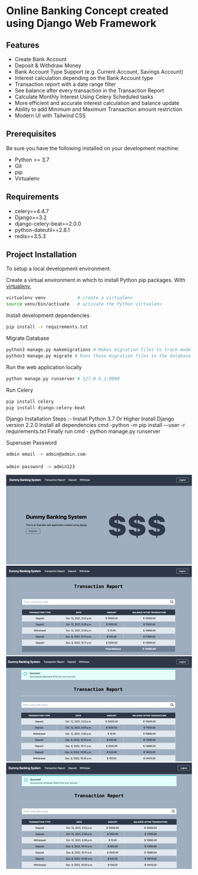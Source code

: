 # Online Banking Concept created using Django Web Framework


## Features

* Create Bank Account
* Deposit & Withdraw Money
* Bank Account Type Support (e.g. Current Account, Savings Account)
* Interest calculation depending on the Bank Account type
* Transaction report with a date range filter 
* See balance after every transaction in the Transaction Report
* Calculate Monthly Interest Using Celery Scheduled tasks
* More efficient and accurate interest calculation and balance update
* Ability to add Minimum and Maximum Transaction amount restriction
* Modern UI with Tailwind CSS


## Prerequisites

Be sure you have the following installed on your development machine:

+ Python >= 3.7
+ Git
+ pip
+ Virtualenv

## Requirements

+ celery==4.4.7
+ Django==3.2
+ django-celery-beat==2.0.0
+ python-dateutil==2.8.1
+ redis==3.5.3


## Project Installation
To setup a local development environment:

Create a virtual environment in which to install Python pip packages. With [virtualenv](https://pypi.python.org/pypi/virtualenv),
```bash
virtualenv venv            # create a virtualenv
source venv/bin/activate   # activate the Python virtualenv 
```


Install development dependencies
```bash
pip install -r requirements.txt
```

Migrate Database
```bash
python3 manage.py makemigrations # Makes migration files to track model changes
python3 manage.py migrate # Runs those migration files in the database
```

Run the web application locally
```bash
python manage.py runserver # 127.0.0.1:8000
```


Run Celery
```bash
pip install celery
pip install django-celery-beat 

```
Django Installation Steps :-
Install Python 3.7 Or Higher
Install Django version 2.2.0
Install all dependencies cmd -python -m pip install –-user -r requirements.txt
Finally run cmd - python manage.py runserver


Superuser Password
```bash
admin email -> admin@admin.com

admin password -> admin123
```

![Screenshotfront](Screenshot_front.png)
![Screenshottransaction](Screenshot_transaction.png)
![Screenshotdeposit](Screenshot_deposit.png)
![Screenshotwithdraw](Screenshot_withdraw.png)